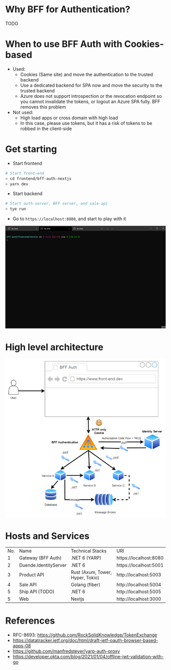 # Why BFF for Authentication?

TODO

# When to use BFF Auth with Cookies-based
- Used: 
  - Cookies (Same site) and move the authentication to the trusted backend
  - Use a dedicated backend for SPA now and move the security to the trusted backend
  - Azure does not support introspection or the revocation endpoint so you cannot invalidate the tokens, or logout an Azure SPA fully. BFF removes this problem
- Not used:
  - High load apps or cross domain with high load
  - In this case, please use tokens, but it has a risk of tokens to be robbed in the client-side

# Get starting

- Start frontend

```bash
# Start front-end
> cd frontend/bff-auth-nextjs
> yarn dev
```

- Start backend

```bash
# Start auth-server, BFF server, and sale-api
> tye run
```

- Go to `https://localhost:8080`, and start to play with it

![](assets/auth_flow.gif)

# High level architecture

![](assets/overview.png)

# Hosts and Services

<table>
  <tr>
    <td>No.</td>
    <td>Name</td>
    <td>Technical Stacks</td>
    <td>URI</td>
  </tr>
  <tr>
    <td>1</td>
    <td>Gateway (BFF Auth)</td>
    <td>.NET 6 (YARP)</td>
    <td>https://localhost:8080</td>
  </tr>
  <tr>
    <td>2</td>
    <td>Duende.IdentityServer</td>
    <td>.NET 6</td>
    <td>https://localhost:5001</td>
  </tr>
  <tr>
    <td>3</td>
    <td>Product API</td>
    <td>Rust (Axum, Tower, Hyper, Tokio)</td>
    <td>http://localhost:5003</td>
  </tr>
  <tr>
    <td>4</td>
    <td>Sale API</td>
    <td>Golang (fiber)</td>
    <td>http://localhost:5004</td>
  </tr>
  <tr>
    <td>5</td>
    <td>Ship API (TODO)</td>
    <td>.NET 6</td>
    <td>http://localhost:5005</td>
  </tr>
  <tr>
    <td>5</td>
    <td>Web</td>
    <td>Nextjs</td>
    <td>http://localhost:3000</td>
  </tr>
</table>

# References
- RFC-8693: https://github.com/RockSolidKnowledge/TokenExchange
- https://datatracker.ietf.org/doc/html/draft-ietf-oauth-browser-based-apps-08
- https://github.com/manfredsteyer/yarp-auth-proxy
- https://developer.okta.com/blog/2021/01/04/offline-jwt-validation-with-go
